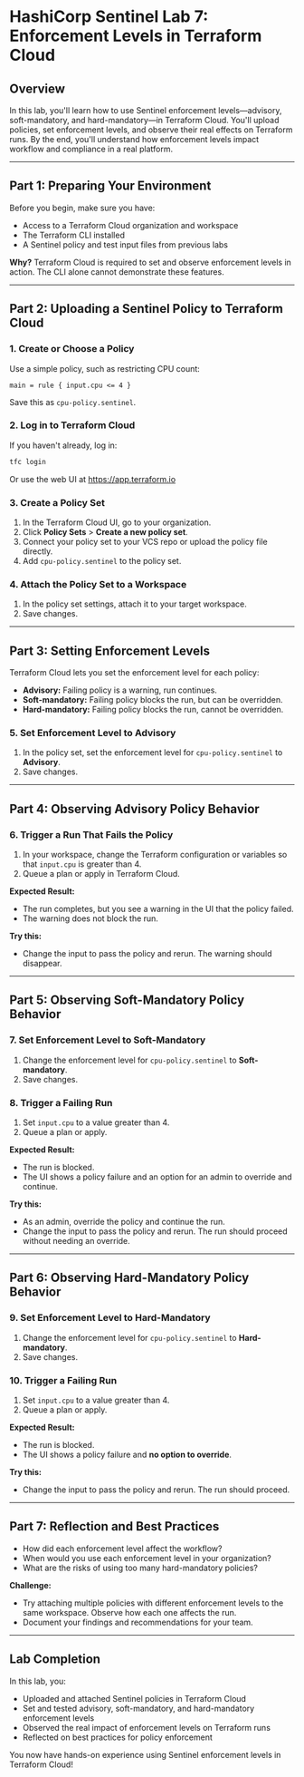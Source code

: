 # HashiCorp Sentinel Lab 7: Enforcement Levels in Terraform Cloud

## Overview
In this lab, you'll learn how to use Sentinel enforcement levels—advisory, soft-mandatory, and hard-mandatory—in Terraform Cloud. You'll upload policies, set enforcement levels, and observe their real effects on Terraform runs. By the end, you'll understand how enforcement levels impact workflow and compliance in a real platform.

---

## Part 1: Preparing Your Environment

Before you begin, make sure you have:
- Access to a Terraform Cloud organization and workspace
- The Terraform CLI installed
- A Sentinel policy and test input files from previous labs

**Why?**
Terraform Cloud is required to set and observe enforcement levels in action. The CLI alone cannot demonstrate these features.

---

## Part 2: Uploading a Sentinel Policy to Terraform Cloud

### 1. Create or Choose a Policy
Use a simple policy, such as restricting CPU count:
```hcl
main = rule { input.cpu <= 4 }
```
Save this as `cpu-policy.sentinel`.

### 2. Log in to Terraform Cloud
If you haven't already, log in:
```bash
tfc login
```
Or use the web UI at https://app.terraform.io

### 3. Create a Policy Set
1. In the Terraform Cloud UI, go to your organization.
2. Click **Policy Sets** > **Create a new policy set**.
3. Connect your policy set to your VCS repo or upload the policy file directly.
4. Add `cpu-policy.sentinel` to the policy set.

### 4. Attach the Policy Set to a Workspace
1. In the policy set settings, attach it to your target workspace.
2. Save changes.

---

## Part 3: Setting Enforcement Levels

Terraform Cloud lets you set the enforcement level for each policy:
- **Advisory:** Failing policy is a warning, run continues.
- **Soft-mandatory:** Failing policy blocks the run, but can be overridden.
- **Hard-mandatory:** Failing policy blocks the run, cannot be overridden.

### 5. Set Enforcement Level to Advisory
1. In the policy set, set the enforcement level for `cpu-policy.sentinel` to **Advisory**.
2. Save changes.

---

## Part 4: Observing Advisory Policy Behavior

### 6. Trigger a Run That Fails the Policy
1. In your workspace, change the Terraform configuration or variables so that `input.cpu` is greater than 4.
2. Queue a plan or apply in Terraform Cloud.

**Expected Result:**
- The run completes, but you see a warning in the UI that the policy failed.
- The warning does not block the run.

**Try this:**
- Change the input to pass the policy and rerun. The warning should disappear.

---

## Part 5: Observing Soft-Mandatory Policy Behavior

### 7. Set Enforcement Level to Soft-Mandatory
1. Change the enforcement level for `cpu-policy.sentinel` to **Soft-mandatory**.
2. Save changes.

### 8. Trigger a Failing Run
1. Set `input.cpu` to a value greater than 4.
2. Queue a plan or apply.

**Expected Result:**
- The run is blocked.
- The UI shows a policy failure and an option for an admin to override and continue.

**Try this:**
- As an admin, override the policy and continue the run.
- Change the input to pass the policy and rerun. The run should proceed without needing an override.

---

## Part 6: Observing Hard-Mandatory Policy Behavior

### 9. Set Enforcement Level to Hard-Mandatory
1. Change the enforcement level for `cpu-policy.sentinel` to **Hard-mandatory**.
2. Save changes.

### 10. Trigger a Failing Run
1. Set `input.cpu` to a value greater than 4.
2. Queue a plan or apply.

**Expected Result:**
- The run is blocked.
- The UI shows a policy failure and **no option to override**.

**Try this:**
- Change the input to pass the policy and rerun. The run should proceed.

---

## Part 7: Reflection and Best Practices

- How did each enforcement level affect the workflow?
- When would you use each enforcement level in your organization?
- What are the risks of using too many hard-mandatory policies?

**Challenge:**
- Try attaching multiple policies with different enforcement levels to the same workspace. Observe how each one affects the run.
- Document your findings and recommendations for your team.

---

## Lab Completion

In this lab, you:
- Uploaded and attached Sentinel policies in Terraform Cloud
- Set and tested advisory, soft-mandatory, and hard-mandatory enforcement levels
- Observed the real impact of enforcement levels on Terraform runs
- Reflected on best practices for policy enforcement

You now have hands-on experience using Sentinel enforcement levels in Terraform Cloud! 